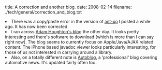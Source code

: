 title: A correction and another blog.
date: 2008-02-14
filename: ./tech/general/correction_and_blog.txt


<list>
<li>There was a copy/paste error in the version of <a 
  href="http://www.mschaef.com/blog/tech/programming/ant-up.html">ant-up</a> 
  I posted a while ago. It has now been corrected.
<li>I ran across <a href="http://www.adamhoughton.com">Adam Houghton's
   blog</a> the other day. It looks pretty interesting and there's 
   software to download (which is more than I can say right now). The blog 
   seems to currently focus on Apple/Java/AJAX related content. The iPhone
   based javadoc viewer looks particularly interesting, for those of us 
   not interested in carrying around a library.
<li>Also, on a totally different note is <a 
    href="http://www.autoblog.com/">Autoblog</a>, a 'professional' blog
    covering automotive news. It's updated fairly often too.
</list>

